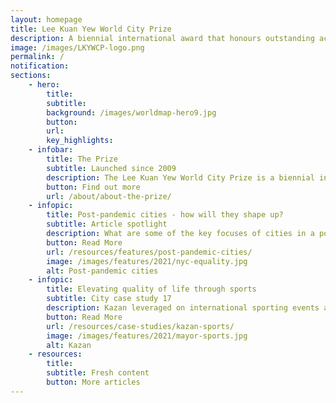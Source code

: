 ```yaml
---
layout: homepage
title: Lee Kuan Yew World City Prize
description: A biennial international award that honours outstanding achievements and contributions to the creation of liveable, vibrant and sustainable urban communities around the world
image: /images/LKYWCP-logo.png
permalink: /
notification: 
sections:
    - hero:
        title: 
        subtitle: 
        background: /images/worldmap-hero9.jpg
        button: 
        url: 
        key_highlights:
    - infobar:    
        title: The Prize
        subtitle: Launched since 2009
        description: The Lee Kuan Yew World City Prize is a biennial international award that recognises outstanding cities in tackling urban challenges to bring about a holistic and sustained urban transformation.
        button: Find out more    
        url: /about/about-the-prize/
    - infopic:
        title: Post-pandemic cities - how will they shape up?
        subtitle: Article spotlight
        description: What are some of the key focuses of cities in a post-pandemic world? We look at how cities Seoul, Medellín and New York City build greener, fairer and more resilient economies and societies as they take the long view in their recovery.
        button: Read More
        url: /resources/features/post-pandemic-cities/
        image: /images/features/2021/nyc-equality.jpg
        alt: Post-pandemic cities
    - infopic:
        title: Elevating quality of life through sports
        subtitle: City case study 17
        description: Kazan leveraged on international sporting events and broad-based infrastructural upgrades with a focus on health, nutrition, and greenery to quickly improve the health of its people, elevate its quality of life and become the sports capital of Russia.
        button: Read More
        url: /resources/case-studies/kazan-sports/
        image: /images/features/2021/mayor-sports.jpg
        alt: Kazan
    - resources:
        title: 
        subtitle: Fresh content
        button: More articles
---
```

